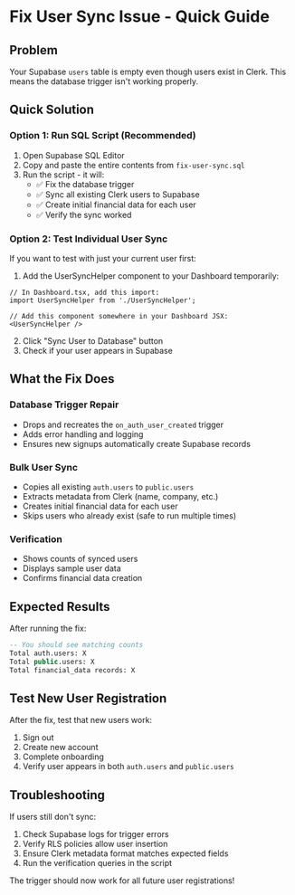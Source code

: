# Fix User Sync Issue - Quick Guide

## Problem
Your Supabase `users` table is empty even though users exist in Clerk. This means the database trigger isn't working properly.

## Quick Solution

### Option 1: Run SQL Script (Recommended)
1. Open Supabase SQL Editor
2. Copy and paste the entire contents from `fix-user-sync.sql`
3. Run the script - it will:
   - ✅ Fix the database trigger
   - ✅ Sync all existing Clerk users to Supabase
   - ✅ Create initial financial data for each user
   - ✅ Verify the sync worked

### Option 2: Test Individual User Sync
If you want to test with just your current user first:

1. Add the UserSyncHelper component to your Dashboard temporarily:

```tsx
// In Dashboard.tsx, add this import:
import UserSyncHelper from './UserSyncHelper';

// Add this component somewhere in your Dashboard JSX:
<UserSyncHelper />
```

2. Click "Sync User to Database" button
3. Check if your user appears in Supabase

## What the Fix Does

### Database Trigger Repair
- Drops and recreates the `on_auth_user_created` trigger
- Adds error handling and logging
- Ensures new signups automatically create Supabase records

### Bulk User Sync
- Copies all existing `auth.users` to `public.users`
- Extracts metadata from Clerk (name, company, etc.)
- Creates initial financial data for each user
- Skips users who already exist (safe to run multiple times)

### Verification
- Shows counts of synced users
- Displays sample user data
- Confirms financial data creation

## Expected Results

After running the fix:
```sql
-- You should see matching counts
Total auth.users: X
Total public.users: X  
Total financial_data records: X
```

## Test New User Registration

After the fix, test that new users work:
1. Sign out
2. Create new account
3. Complete onboarding
4. Verify user appears in both `auth.users` and `public.users`

## Troubleshooting

If users still don't sync:
1. Check Supabase logs for trigger errors
2. Verify RLS policies allow user insertion
3. Ensure Clerk metadata format matches expected fields
4. Run the verification queries in the script

The trigger should now work for all future user registrations!